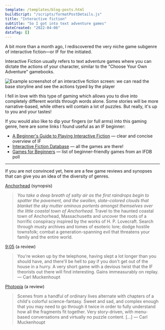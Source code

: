 ```yaml
---
template: /templates/blog-posts.html
buildScript: "/scripts/formatPostDetails.js"
title: "Interactive fiction"
subtitle: "So I got into text adventure games"
dateCreated: "2022-04-06"
dataTag: []
---
```


A bit more than a month ago, I rediscovered the very niche game subgenre of interactive fiction—or IF for the initiated.

Interactive Fiction usually refers to text adventure games where you can dictate the actions of your character, similar to the "Choose Your Own Adventure" gamebooks.

![Example screenshot of an interactive fiction screen: we can read the base storyline and see the actions typed by the player](https://upload.wikimedia.org/wikipedia/en/3/32/Zork_I_screenshot_video_game_Gargoyle_interpreter_on_Ubuntu_Linux.png)

I fell in love with this type of gaming which allows you to dive into completely different worlds through words alone. Some stories will be more narrative-based, while others will contain a lot of puzzles. But really, it's up to you and your tastes!

If you would also like to dip your fingers (or full arms) into this gaming genre, here are some links I found useful as an IF beginner:

- [A Beginner's Guide to Playing Interactive Fiction](https://www.microheaven.com/ifguide/index.html) — clear and concise overview of IF
- [Interactive Fiction Database](https://ifdb.org/) — all the games are there!
- [Games for Beginners](https://ifdb.org/poll?id=memavsp06v1oc571) — list of beginner-friendly games from an IFDB poll

---

If you are not convinced yet, here are a few game reviews and synopses that can give you an idea of the diversity of genres.

[Anchorhead](https://ifdb.org/viewgame?id=op0uw1gn1tjqmjt7) (synopsis)

> _You take a deep breath of salty air as the first raindrops begin to spatter the pavement, and the swollen, slate-colored clouds that blanket the sky mutter ominous portents amongst themselves over the little coastal town of Anchorhead._ Travel to the haunted coastal town of Anchorhead, Massachusetts and uncover the roots of a horrific conspiracy inspired by the works of H. P. Lovecraft. Search through musty archives and tomes of esoteric lore; dodge hostile townsfolk; combat a generation-spanning evil that threatens your family and the entire world.

[9:05](https://ifdb.org/viewgame?id=qzftg3j8nh5f34i2) (a review)

> You're woken up by the telephone, having slept a lot longer than you should have, and there'll be hell to pay if you don't get out of the house in a hurry. A very short game with a devious twist that the IF theorists out there will find interesting. Gains immeasurably on replay. — Carl Muckenhoupt

[Photopia](https://ifdb.org/viewgame?id=ju778uv5xaswnlpl) (a review)

> Scenes from a handful of ordinary lives alternate with chapters of a child's colorful science-fantasy. Sweet and sad, and complex enough that you may need to go through it twice in order to fully understand how all the fragments fit together. Very story-driven, with menu-based conversations and virtually no puzzle content. [...] — Carl Muckenhoupt
